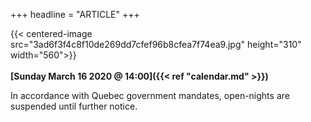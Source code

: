 +++
headline = "ARTICLE"
+++

{{< centered-image src="3ad6f3f4c8f10de269dd7cfef96b8cfea7f74ea9.jpg" height="310" width="560">}}
</br>
</br>
__[Sunday March 16 2020 @ 14:00]({{< ref "calendar.md" >}})__  
  
  
In accordance with Quebec government mandates, open-nights are suspended until further notice.  

